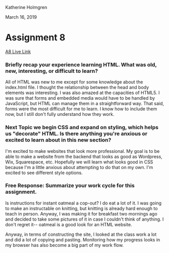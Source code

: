 Katherine Holmgren

March 16, 2019

# Assignment 8

[A8 Live Link](https://katholmgren.github.io/web-dev-hw/assignment-08)

### Briefly recap your experience learning HTML. What was old, new, interesting, or difficult to learn?

All of HTML was new to me except for some knowledge about the index.html file. I thought the relationship between the head and body elements was interesting. I was also amazed at the capacities of HTML5. I was sure that forms and embedded media would have to be handled by JavaScript, but HTML can manage them in a straightforward way. That said, forms were the most difficult for me to learn. I know how to include them now, but I still don't fully understand how they work.

### Next Topic we begin CSS and expand on styling, which helps us "decorate" HTML. Is there anything you're anxious or excited to learn about in this new section?

I'm excited to make websites that look more professional. My goal is to be able to make a website from the backend that looks as good as Wordpress, Wix, Squarespace, etc. Hopefully we will learn what looks good in CSS because I'm a little anxious about attempting to do that on my own. I'm excited to see different style options.

### Free Response: Summarize your work cycle for this assignment.

Is instructions for instant oatmeal a cop-out? I do eat a lot of it. I was going to make an instructable on knitting, but knitting is already hard enough to teach in person. Anyway, I was making it for breakfast two mornings ago and decided to take some pictures of it in case I couldn't think of anything. I don't regret it-- oatmeal is a good look for an HTML website.

Anyway, in terms of constructing the site, I looked at the class work a lot and did a lot of copying and pasting. Monitoring how my progress looks in my browser has also become a big part of my work flow.
